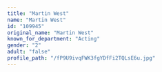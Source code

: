 ```yaml
---
title: "Martin West"
name: "Martin West"
id: "109945"
original_name: "Martin West"
known_for_department: "Acting"
gender: "2"
adult: "false"
profile_path: "/fP9U9ivqFWK3fgYDfFi2TQLsE6u.jpg"
---
```


